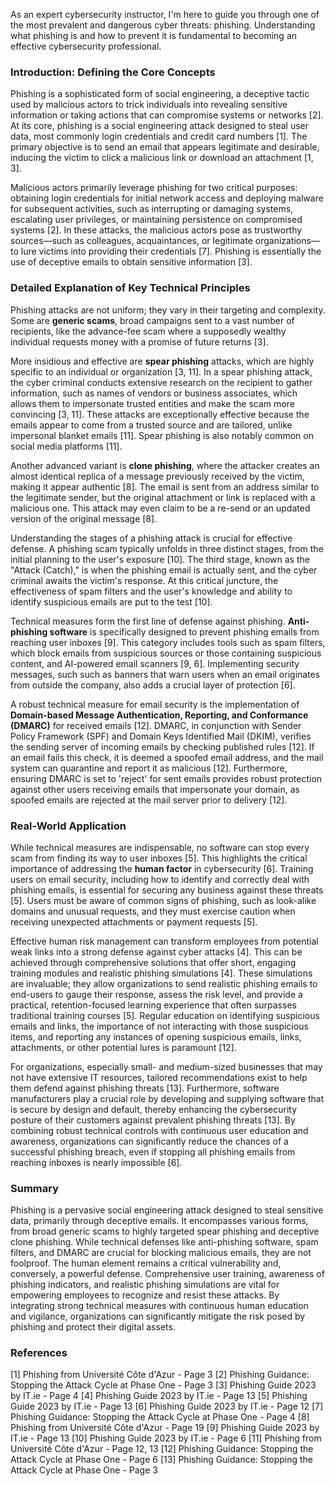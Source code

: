 As an expert cybersecurity instructor, I'm here to guide you through one of the most prevalent and dangerous cyber threats: phishing. Understanding what phishing is and how to prevent it is fundamental to becoming an effective cybersecurity professional.

### Introduction: Defining the Core Concepts

Phishing is a sophisticated form of social engineering, a deceptive tactic used by malicious actors to trick individuals into revealing sensitive information or taking actions that can compromise systems or networks [2]. At its core, phishing is a social engineering attack designed to steal user data, most commonly login credentials and credit card numbers [1]. The primary objective is to send an email that appears legitimate and desirable, inducing the victim to click a malicious link or download an attachment [1, 3].

Malicious actors primarily leverage phishing for two critical purposes: obtaining login credentials for initial network access and deploying malware for subsequent activities, such as interrupting or damaging systems, escalating user privileges, or maintaining persistence on compromised systems [2]. In these attacks, the malicious actors pose as trustworthy sources—such as colleagues, acquaintances, or legitimate organizations—to lure victims into providing their credentials [7]. Phishing is essentially the use of deceptive emails to obtain sensitive information [3].

### Detailed Explanation of Key Technical Principles

Phishing attacks are not uniform; they vary in their targeting and complexity. Some are **generic scams**, broad campaigns sent to a vast number of recipients, like the advance-fee scam where a supposedly wealthy individual requests money with a promise of future returns [3].

More insidious and effective are **spear phishing** attacks, which are highly specific to an individual or organization [3, 11]. In a spear phishing attack, the cyber criminal conducts extensive research on the recipient to gather information, such as names of vendors or business associates, which allows them to impersonate trusted entities and make the scam more convincing [3, 11]. These attacks are exceptionally effective because the emails appear to come from a trusted source and are tailored, unlike impersonal blanket emails [11]. Spear phishing is also notably common on social media platforms [11].

Another advanced variant is **clone phishing**, where the attacker creates an almost identical replica of a message previously received by the victim, making it appear authentic [8]. The email is sent from an address similar to the legitimate sender, but the original attachment or link is replaced with a malicious one. This attack may even claim to be a re-send or an updated version of the original message [8].

Understanding the stages of a phishing attack is crucial for effective defense. A phishing scam typically unfolds in three distinct stages, from the initial planning to the user's exposure [10]. The third stage, known as the "Attack (Catch)," is when the phishing email is actually sent, and the cyber criminal awaits the victim's response. At this critical juncture, the effectiveness of spam filters and the user's knowledge and ability to identify suspicious emails are put to the test [10].

Technical measures form the first line of defense against phishing. **Anti-phishing software** is specifically designed to prevent phishing emails from reaching user inboxes [9]. This category includes tools such as spam filters, which block emails from suspicious sources or those containing suspicious content, and AI-powered email scanners [9, 6]. Implementing security messages, such such as banners that warn users when an email originates from outside the company, also adds a crucial layer of protection [6].

A robust technical measure for email security is the implementation of **Domain-based Message Authentication, Reporting, and Conformance (DMARC)** for received emails [12]. DMARC, in conjunction with Sender Policy Framework (SPF) and Domain Keys Identified Mail (DKIM), verifies the sending server of incoming emails by checking published rules [12]. If an email fails this check, it is deemed a spoofed email address, and the mail system can quarantine and report it as malicious [12]. Furthermore, ensuring DMARC is set to 'reject' for sent emails provides robust protection against other users receiving emails that impersonate your domain, as spoofed emails are rejected at the mail server prior to delivery [12].

### Real-World Application

While technical measures are indispensable, no software can stop every scam from finding its way to user inboxes [5]. This highlights the critical importance of addressing the **human factor** in cybersecurity [6]. Training users on email security, including how to identify and correctly deal with phishing emails, is essential for securing any business against these threats [5]. Users must be aware of common signs of phishing, such as look-alike domains and unusual requests, and they must exercise caution when receiving unexpected attachments or payment requests [5].

Effective human risk management can transform employees from potential weak links into a strong defense against cyber attacks [4]. This can be achieved through comprehensive solutions that offer short, engaging training modules and realistic phishing simulations [4]. These simulations are invaluable; they allow organizations to send realistic phishing emails to end-users to gauge their response, assess the risk level, and provide a practical, retention-focused learning experience that often surpasses traditional training courses [5]. Regular education on identifying suspicious emails and links, the importance of not interacting with those suspicious items, and reporting any instances of opening suspicious emails, links, attachments, or other potential lures is paramount [12].

For organizations, especially small- and medium-sized businesses that may not have extensive IT resources, tailored recommendations exist to help them defend against phishing threats [13]. Furthermore, software manufacturers play a crucial role by developing and supplying software that is secure by design and default, thereby enhancing the cybersecurity posture of their customers against prevalent phishing threats [13]. By combining robust technical controls with continuous user education and awareness, organizations can significantly reduce the chances of a successful phishing breach, even if stopping all phishing emails from reaching inboxes is nearly impossible [6].

### Summary

Phishing is a pervasive social engineering attack designed to steal sensitive data, primarily through deceptive emails. It encompasses various forms, from broad generic scams to highly targeted spear phishing and deceptive clone phishing. While technical defenses like anti-phishing software, spam filters, and DMARC are crucial for blocking malicious emails, they are not foolproof. The human element remains a critical vulnerability and, conversely, a powerful defense. Comprehensive user training, awareness of phishing indicators, and realistic phishing simulations are vital for empowering employees to recognize and resist these attacks. By integrating strong technical measures with continuous human education and vigilance, organizations can significantly mitigate the risk posed by phishing and protect their digital assets.

### References

[1] Phishing from Université Côte d'Azur - Page 3
[2] Phishing Guidance: Stopping the Attack Cycle at Phase One - Page 3
[3] Phishing Guide 2023 by IT.ie - Page 4
[4] Phishing Guide 2023 by IT.ie - Page 13
[5] Phishing Guide 2023 by IT.ie - Page 13
[6] Phishing Guide 2023 by IT.ie - Page 12
[7] Phishing Guidance: Stopping the Attack Cycle at Phase One - Page 4
[8] Phishing from Université Côte d'Azur - Page 19
[9] Phishing Guide 2023 by IT.ie - Page 13
[10] Phishing Guide 2023 by IT.ie - Page 6
[11] Phishing from Université Côte d'Azur - Page 12, 13
[12] Phishing Guidance: Stopping the Attack Cycle at Phase One - Page 6
[13] Phishing Guidance: Stopping the Attack Cycle at Phase One - Page 3